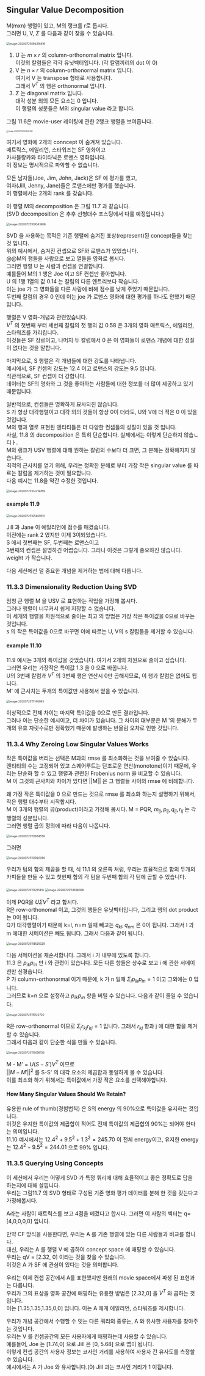 ## Singular Value Decomposition

M(mxn) 행렬이 있고, M의 랭크를 r로 둡시다.   
그러면 U, V, $\Sigma$ 를 다음과 같이 찾을 수 있습니다.  

<img src="11.Dimensionality Reduction.assets/image-20200725094316816.png" alt="image-20200725094316816" style="zoom:50%;" />

1. U 는 $m\times r$ 의 column-orthonomal matrix 입니다.   
   이것의 칼럼들은 각각 유닛벡터입니다. (각 칼럼끼리의 dot 이 0)
2. V 는 $n\times r$ 의 column-orthonormal matrix 입니다.  
   여기서 V 는 transpose 형태로 사용합니다.   
   그래서 $V^T$ 의 행은 orthonormal 입니다.
3. $\Sigma$ 는 diagonal matrix 입니다.  
   대각 성분 외의 모든 요소는 0 입니다.   
   이 행렬의 성분들은 M의 singular value 라고 합니다.



그림 11.6은 movie-user 레이팅에 관한 2랭크 행렬을 보여줍니다. 

<img src="11.Dimensionality Reduction.assets/image-20200725094546432.png" alt="image-20200725094546432" style="zoom:33%;" />

여기서 영화에 2개의 conncept 이 숨겨져 있습니다.  
매트릭스, 에일리언, 스타워즈는 SF 영화이고  
카사블랑카와 타이타닉은 로맨스 영화입니다.    
이 정보는 명시적으로 파악할 수 없습니다. 

모든 남자들(Joe, Jim, John, Jack)은 SF 에 평가를 했고,  
여자(Jill, Jenny, Jane)들은 로맨스에만 평가를 했습니다.   
이 행렬에서는 2개의 rank 를 갖습니다.

이 행렬 M의 decomposition 은 그림 11.7 과 같습니다.  
 (SVD decomposition 은 추후 선형대수 포스팅에서 다룰 예정입니다.)

<img src="11.Dimensionality Reduction.assets/image-20200725100043966.png" alt="image-20200725100043966" style="zoom:50%;" />



SVD 을 사용하는 목적은 기존 행렬에 숨겨진 표상(represent)된 concept들을 찾는 것 입니다.   
위의 예시에서, 숨겨진 컨셉으로 SF와 로맨스가 있었습니다.  
@@M의 행들을 사람으로 보고 열들을 영화로 봅시다.  
그러면 행렬 U 는 사람과 컨셉을 연결합니다.  
예를들어 M의 1 행은 Joe 이고 SF 컨셉만 좋아합니다.  
U 의 1행 1열의 값 0.14 는 칼럼의 다른 엔트리보다 작습니다.  
이는 joe 가 그 영화들을 다른 사람에 비해 점수를 낮게 주었기 때문입니다.    
두번째 칼럼의 경우 0 인데 이는 joe 가 로맨스 영화에 대한 평가를 하나도 안했기 때문입니다.

행렬은 V 영화-개념과 관련있습니다.   
$V^T$ 의 첫번째 부터 세번째 칼럼의 첫 행의 값 0.58 은 3개의 영화 매트릭스, 에일리언, 스타워즈를 가리킵니다.  
이것들은 SF 장르이고, 나머지 두 칼럼에서 0 은 이 영화들이 로맨스 개념에 대한 성질이 없다는 것을 말합니다.   

마지막으로, S 행렬은 각 개념들에 대한 강도를 나타냅니다.  
예시에서, SF 컨셉의 강도는 12.4 이고 로맨스의 강도는 9.5 입니다.  
직관적으로, SF 컨셉이 더 강합니다.  
데이터는 SF의 명화와 그 것을 좋아하는 사람들에 대한 정보를 더 많이 제공하고 있기 때문입니다.

일반적으로, 컨셉들은 명확하게 묘사되진 않습니다.  
S 가 항상 대각행렬이고 대각 외의 것들이 항상 0이 더라도, U와 V에 더 적은 0 이 있을 것입니다.  
M의 행과 열로 표현된 엔티티들은 더 다양한 컨셉들의 성질이 있을 것 입니다.  
사실, 11.8  의 decomposition 은 특히 단순합니다. 실제에서는 이렇게 단순하지 않습ㄴ디ㅏ.  
M의 랭크가 USV 행렬에 대해 원하는 칼럼의 수보다 더 크면, 그 분해는 정확해지지 않습니다.  
최적의 근사치를 얻기 위해, 우리는 정확한 분해로 부터 가장 작은 singular value 를 따르는 칼럼을 제거하는 것이 필요합니다.   
다음 예시는 11.8을 약간 수정한 것입니다.

<img src="11.Dimensionality Reduction.assets/image-20200725104219769.png" alt="image-20200725104219769" style="zoom:50%;" />

#### example 11.9

<img src="11.Dimensionality Reduction.assets/image-20200725105409551.png" alt="image-20200725105409551" style="zoom:50%;" />

Jill 과 Jane 이 에일리언에 점수를 매겼습니다.  
이전에는 rank 2 였지만 이제 3이되었습니다.  
S 에서 첫번째는 SF, 두번째는 로맨스이고  
3번째의 컨셉은 설명하긴 어렵습니다. 그러나 이것은 그렇게 중요하진 않습니다. weight 가 작습니다.

다음 세션에선 덜 중요한 개념을 제거하는 법에 대해 다룹니다.

### 11.3.3 Dimensionality Reduction Using SVD 

엄청 큰 행렬 M 을 USV 로 표현하는 작업을 가정해 봅시다.  
그러나 행렬이 너무커서 쉽게 저장할 수 없습니다.  
이 세개의 행렬을 차원적으로 줄이는 최고 의 방법은 가장 작은 특이값을 0으로 바꾸는 것입니다.  
s 의 작은 특이값을 0으로 바꾸면 이에 따르는 U, V의 s 칼럼들을 제거할 수 있습니다.

#### example 11.10 

11.9 예시는 3개의 특이값을 갖었습니다. 여기서 2개의 차원으로 줄이고 싶습니다.   
그러면 우리는 가장작은 특이값 1.3 을 0 으로 바꿉니다.   
U의 3번째 칼럼과 $V^T$ 의 3번째 행은 연산시 0만 곱해지므로, 이 행과 칼럼은 없어도 됩니다.  
M' 에 근사치는 두개의 특이값만 사용해서 얻을 수 있습니다. 

<img src="11.Dimensionality Reduction.assets/image-20200725111146983.png" alt="image-20200725111146983" style="zoom:50%;" />

이상적으로 전체 차이는 마지막 특이값을 0으로 만든 결과입니다.   
그러나 이는 단순한 예시이고, 더 차이가 있습니다. 그 차이의 대부분은 M '의 분해가 두 개의 유효 자릿수로만 정확했기 때문에 발생하는 반올림 오차로 인한 것입니다.



### 11.3.4 Why Zeroing Low Singular Values Works

작은 특이값을 버리는 선택은 M과의 rmse 를 최소화하는 것을 보여줄 수 있습니다.  
엔티티의 수는 고정되어 있고 스퀘어루트는 단조로운 연산(monotone)이기 때문에, 우리는 단순화 할 수 있고 행렬과 관련된 Frobenius norm 을 비교할 수 있습니다.  
M 이 그것의 근사치와 차이가 있다면 ||M|| 은 그 행렬들 사이의 rmse 에 비례합니다.

왜 가장 작은 특이값을 0 으로 만드는 것으로 rmse 를 최소화 하는지 설명하기 위해서, 작은 행렬 대수부터 시작합시다.  
M 이 3개의 행렬의 곱(product)이라고 가정해 봅시다. M = PQR, $m_{ij},p_{ij},q_{ij},r_{ij}$ 는 각 행렬의 성분입니다.  
그러면 행렬 곱의 정의에 따라 다음이 나옵니다.  

<img src="11.Dimensionality Reduction.assets/image-20200725112854558.png" alt="image-20200725112854558" style="zoom:50%;" />

그러면

<img src="11.Dimensionality Reduction.assets/image-20200725112920090.png" alt="image-20200725112920090" style="zoom:50%;" />

우리가 텀의 합의 제곱을 할 때, 식 11.1 의 오른쪽 처럼,  우리는 효율적으로 합의 두개의 카피들을 만들 수 있고 첫번째 합의 각 텀을 두번째 합의 각 텀에 곱할 수 있습니다.

<img src="11.Dimensionality Reduction.assets/image-20200725113231418.png" alt="image-20200725113231418" style="zoom:50%;" />

<img src="11.Dimensionality Reduction.assets/image-20200725113556306.png" alt="image-20200725113556306" style="zoom:50%;" />

이제 PQR을 $U\Sigma V^T$ 라고 합시다.   
R은 row-orthonomal 이고, 그것의 행들은 유닛벡터입니다, 그리고 행의 dot product 는 0이 됩니다.  
Q가 대각행렬이기 때문에 k=l, n=m 일때 빼고는 $q_{kl} ,q_{nm}$  은 0이 됩니다.  그래서 l 과 m 에대한 서메이션은 빼도 됩니다.  그래서 다음과 같이 됩니다.

<img src="11.Dimensionality Reduction.assets/image-20200725114525029.png" alt="image-20200725114525029" style="zoom:50%;" />

다음 서메이션을 재순서합니다. 그래서 i 가 내부에 있도록 합니다.  
11.3 은 $p_{ik} p_{in}$ 만 i 와 관련이 있습니다.  모든 다른 항들은 상수로 보고 i 에 관한 서메이션만 신경습니다.  
P 가 column-orthonormal 이기 때문에, k 가 n 일때  $\Sigma_ip_{ik}p_{in} = 1$ 이고 그외에는 0 입니다.  
그러므로 k=n 으로 설정하고  $p_{ik} p_{in}$ 항을 버릴 수 있습니다. 다음과 같이 줄일 수 있습니다.

<img src="11.Dimensionality Reduction.assets/image-20200725115122720.png" alt="image-20200725115122720" style="zoom:50%;" />

R은 row-orthonormal 이므로 $\Sigma_jr_{kj}r_{kj} = 1$ 입니다. 그래서 $r_{kj}$ 항과 j 에 대한 합을 제거할 수 있습니다.  
그래서 다음과 같이 단순한 식을 만들 수 있습니다.  

<img src="11.Dimensionality Reduction.assets/image-20200725115436133.png" alt="image-20200725115436133" style="zoom:50%;" />

M - M' = $U(S - S')V^T$ 이므로   
$||M - M'||^2$ 를 S-S' 의 대각 요소의 제곱합과 동일하게 볼 수 있습니다.  
이를 최소화 하기 위해서는 특이값에서 가장 작은 요소를 선택해야합니다.

#### How Many Singular Values Should We Retain?

유용한 rule of thumb(경험법칙) 은 S의 energy 의 90%으로 특이값을 유지하는 것입니다.  
이것은 유지한 특이값의 제곱합이 적어도 전체 특이값의 제곱합의 90%는 되어야 한다는 의미입니다.  
11.10 예시에서는 $12.4^2 + 9.5^2 + 1.3^2 = 245.70$ 이 전체 energy이고, 유지한 energy 는 $12.4^2  + 9.5^2 = 244.01$ 으로 99% 입니다.

### 11.3.5 Querying Using Concepts

이 세션에서 우리는 어떻게 SVD 가 특정 쿼리에 대해 효율적이고 좋은 정확도로 답을 하는지에 대해 살핍니다.   
우리는 그림11.7 의 SVD 형태로 구성된 기존 영화 평가 데이터를 분해 한 것을 갖는다고 가정해봅시다.

A라는 사람이 매트릭스를 보고 4점을 메겼다고 합시다. 그러면 이 사람의 벡터는 q=[4,0,0,0,0] 입니다.  

만약 CF 방식을 사용한다면, 우리는 A 를 기존 행렬에 있는 다른 사람들과 비교를 합니다.   
대신, 우리는 A 를 행렬 V 에 곱하여 concept space 에 매핑할 수 있습니다.  
우리는 qV = [2.32, 0] 이라는 것을 찾을 수 있습니다.  
이것은 A 가 SF 에 관심이 있다는 것을 의미합니다.  

우리는 이제 컨셉 공간에서 A를 표현했지만 원래의 movie space에서 파생 된 표현과는 다릅니다.  
우리가 그의 표상을 영화 공간에 매핑하는 유용한 방법은 [2.32,0] 을 $V^T$ 와 곱하는 것입니다.   
이는 [1.35,1.35,1.35,0,0] 입니다. 이는 A 에게 에일리언, 스타워즈를 제시합니다.

우리가 개념 공간에서 수행할 수 잇는 다른 쿼리의 종류는, A 와 유사한 사용자를 찾아주는 것입니다.  
우리는 V 를 컨셉공간의 모든 사용자에게 매핑하는데 사용할 수 있습니다.  
예를들어, Joe 는 [1.74,0] 으로 Jill 은 [0, 5.68] 으로 맵이 됩니다.  
이렇게 컨셉 공간의 사용자 정보는 코사인 거리를 사용하여 사용자 간 유사도를 측정할 수 있습니다.  
예시에서는 A 가 Joe 와 유사합니다.(0) Jill 과는 코사인 거리가 1 이됩니다.   